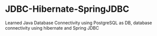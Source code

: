 # JDBC-Hibernate-SpringJDBC

Learned Java Database Connectivity using PostgreSQL as DB, database connectivity using hibernate and Spring JDBC
